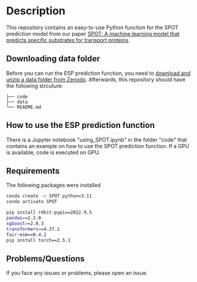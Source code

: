 # Description
This repository contains an easy-to-use Python function for the SPOT prediction model from our paper [SPOT: A machine learning model that predicts specific substrates for transport proteins](https://doi.org/10.1371/journal.pbio.3002807). 


## Downloading data folder
Before you can run the ESP prediction function, you need to [download and unzip a data folder from Zenodo](https://doi.org/10.5281/zenodo.8046233). Afterwards, this repository should have the following strcuture:

    ├── code                   
    ├── data                    
    └── README.md

## How to use the ESP prediction function
There is a Jupyter notebook "using_SPOT.ipynb" in the folder "code" that contains an example on how to use the SPOT prediction function. If a GPU is available, code is executed on GPU.

## Requirements

The following packages were installed

```bash
conda create -n SPOT python=3.11
conda activate SPOT

pip install rdkit-pypi==2022.9.5
pandas==2.2.0
xgboost==2.0.3
transformers==4.37.2
fair-esm==0.4.2
pip install torch==2.5.1
```

## Problems/Questions
If you face any issues or problems, please open an issue.

